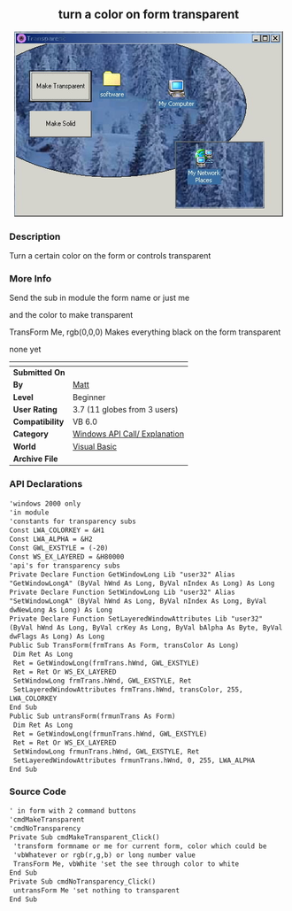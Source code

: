 ﻿<div align="center">

## turn a color on form transparent

<img src="PIC200153121548668.jpg">
</div>

### Description

Turn a certain color on the form or controls transparent
 
### More Info
 
Send the sub in module the form name or just me

and the color to make transparent

TransForm Me, rgb(0,0,0) Makes everything black on the form transparent

none yet


<span>             |<span>
---                |---
**Submitted On**   |
**By**             |[Matt](https://github.com/Planet-Source-Code/PSCIndex/blob/master/ByAuthor/matt.md)
**Level**          |Beginner
**User Rating**    |3.7 (11 globes from 3 users)
**Compatibility**  |VB 6\.0
**Category**       |[Windows API Call/ Explanation](https://github.com/Planet-Source-Code/PSCIndex/blob/master/ByCategory/windows-api-call-explanation__1-39.md)
**World**          |[Visual Basic](https://github.com/Planet-Source-Code/PSCIndex/blob/master/ByWorld/visual-basic.md)
**Archive File**   |[](https://github.com/Planet-Source-Code/matt-turn-a-color-on-form-transparent__1-23653/archive/master.zip)

### API Declarations

```
'windows 2000 only
'in module
'constants for transparency subs
Const LWA_COLORKEY = &H1
Const LWA_ALPHA = &H2
Const GWL_EXSTYLE = (-20)
Const WS_EX_LAYERED = &H80000
'api's for transparency subs
Private Declare Function GetWindowLong Lib "user32" Alias "GetWindowLongA" (ByVal hWnd As Long, ByVal nIndex As Long) As Long
Private Declare Function SetWindowLong Lib "user32" Alias "SetWindowLongA" (ByVal hWnd As Long, ByVal nIndex As Long, ByVal dwNewLong As Long) As Long
Private Declare Function SetLayeredWindowAttributes Lib "user32" (ByVal hWnd As Long, ByVal crKey As Long, ByVal bAlpha As Byte, ByVal dwFlags As Long) As Long
Public Sub TransForm(frmTrans As Form, transColor As Long)
 Dim Ret As Long
 Ret = GetWindowLong(frmTrans.hWnd, GWL_EXSTYLE)
 Ret = Ret Or WS_EX_LAYERED
 SetWindowLong frmTrans.hWnd, GWL_EXSTYLE, Ret
 SetLayeredWindowAttributes frmTrans.hWnd, transColor, 255, LWA_COLORKEY
End Sub
Public Sub untransForm(frmunTrans As Form)
 Dim Ret As Long
 Ret = GetWindowLong(frmunTrans.hWnd, GWL_EXSTYLE)
 Ret = Ret Or WS_EX_LAYERED
 SetWindowLong frmunTrans.hWnd, GWL_EXSTYLE, Ret
 SetLayeredWindowAttributes frmunTrans.hWnd, 0, 255, LWA_ALPHA
End Sub
```


### Source Code

```
' in form with 2 command buttons
'cmdMakeTransparent
'cmdNoTransparency
Private Sub cmdMakeTransparent_Click()
 'transform formname or me for current form, color which could be
 'vbWhatever or rgb(r,g,b) or long number value
 TransForm Me, vbWhite 'set the see through color to white
End Sub
Private Sub cmdNoTransparency_Click()
 untransForm Me 'set nothing to transparent
End Sub
```

